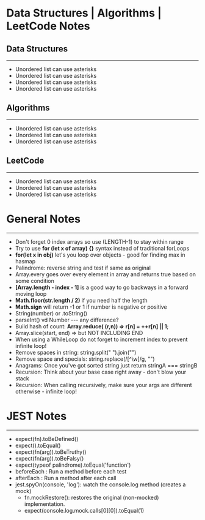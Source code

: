 # Data Structures | Algorithms | LeetCode Notes

## Data Structures

---

- Unordered list can use asterisks
- Unordered list can use asterisks
- Unordered list can use asterisks
- Unordered list can use asterisks

## Algorithms

---

- Unordered list can use asterisks
- Unordered list can use asterisks
- Unordered list can use asterisks

## LeetCode

---

- Unordered list can use asterisks
- Unordered list can use asterisks
- Unordered list can use asterisks

# General Notes

---

- Don't forget 0 index arrays so use (LENGTH-1) to stay within range
- Try to use **for (let x of array) {}** syntax instead of traditional forLoops
- **for(let x in obj)** let's you loop over objects - good for finding max in hasmap
- Palindrome: reverse string and test if same as original
- Array.every goes over every element in array and returns true based on some condition
- **[Array.length - index - 1]** is a good way to go backways in a forward moving loop
- **Math.floor(str.length / 2)** if you need half the length
- **Math.sign** will return -1 or 1 if number is negative or positive
- String(number) or .toString()
- parseInt() vd Number --- any difference?
- Build hash of count: **Array.reduce( (r,n)) => r[n] = ++r[n] || 1**;
- Array.slice(start, end) => but NOT INCLUDING END
- When using a WhileLoop do not forget to increment index to prevent infinite loop!
- Remove spaces in string: string.split(" ").join("")
- Remove space and specials: string.replace(/[^\w]/g, "")
- Anagrams: Once you've got sorted string just return stringA === stringB
- Recursion: Think about your base case right away - don't blow your stack
- Recursion: When calling recursively, make sure your args are different otherwise - infinite loop!

# JEST Notes

---

- expect(fn).toBeDefined()
- expect().toEqual()
- expect(fn(arg)).toBeTruthy()
- expect(fn(arg)).toBeFalsy()
- expect(typeof palindrome).toEqual('function')
- beforeEach : Run a method before each test
- afterEach : Run a method after each call
- jest.spyOn(console, 'log'): watch the console.log method (creates a mock)
  - fn.mockRestore(): restores the original (non-mocked) implementation.
  - expect(console.log.mock.calls[0][0]).toEqual(1)
